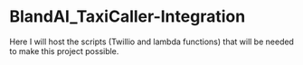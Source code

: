 # BlandAI_TaxiCaller-Integration
Here I will host the scripts (Twillio and lambda functions) that will be needed to make this project possible.

